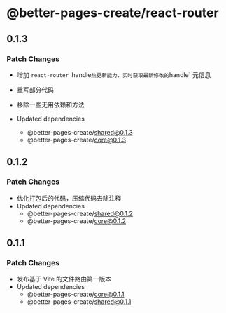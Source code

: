 # @better-pages-create/react-router

## 0.1.3

### Patch Changes

- 增加 `react-router `handle`热更新能力，实时获取最新修改的`handle` 元信息

- 重写部分代码
- 移除一些无用依赖和方法

- Updated dependencies
  - @better-pages-create/shared@0.1.3
  - @better-pages-create/core@0.1.3

## 0.1.2

### Patch Changes

- 优化打包后的代码，压缩代码去除注释
- Updated dependencies
  - @better-pages-create/shared@0.1.2
  - @better-pages-create/core@0.1.2

## 0.1.1

### Patch Changes

- 发布基于 Vite 的文件路由第一版本
- Updated dependencies
  - @better-pages-create/core@0.1.1
  - @better-pages-create/shared@0.1.1
